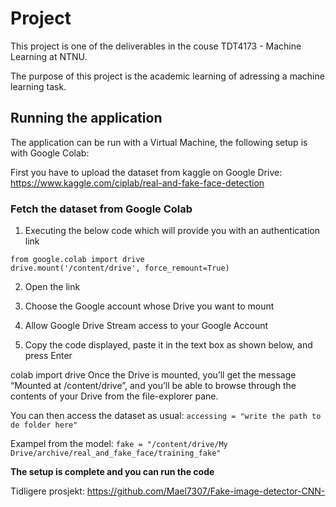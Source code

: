 # Project
This project is one of the deliverables in the couse TDT4173 - Machine Learning at NTNU. 

The purpose of this project is the academic learning of adressing a machine learning task.

## Running the application 
The application can be run with a Virtual Machine, the following setup is with Google Colab: 

First you have to upload the dataset from kaggle on Google Drive:
https://www.kaggle.com/ciplab/real-and-fake-face-detection

### Fetch the dataset from Google Colab

1. Executing the below code which will provide you with an authentication link

```
from google.colab import drive
drive.mount('/content/drive', force_remount=True)
```

2. Open the link

3. Choose the Google account whose Drive you want to mount

4. Allow Google Drive Stream access to your Google Account

5. Copy the code displayed, paste it in the text box as shown below, and press Enter

colab import drive
Once the Drive is mounted, you’ll get the message “Mounted at /content/drive”, and you’ll be able to browse through the contents of your Drive from the file-explorer pane.

You can then access the dataset as usual: 
`accessing = "write the path to de folder here"`

Exampel from the model:
`fake = "/content/drive/My Drive/archive/real_and_fake_face/training_fake"`

**The setup is complete and you can run the code**

Tidligere prosjekt: 
https://github.com/Mael7307/Fake-image-detector-CNN-

